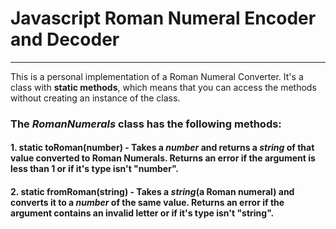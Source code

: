 # Javascript Roman Numeral Encoder and Decoder
***
This is a personal implementation of a Roman Numeral Converter. It's a class with **static methods**, which means that you can access the methods without creating an instance of the class.

### The *RomanNumerals* class has the following methods:

#### 1. static toRoman(number) - Takes a *number* and returns a *string* of that value converted to Roman Numerals. Returns an error if the argument is less than 1 or if it's type isn't "number".

#### 2. static fromRoman(string) - Takes a *string*(a Roman numeral) and converts it to a *number* of the same value. Returns an error if the argument contains an invalid letter or if it's type isn't "string".
